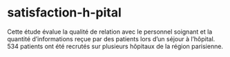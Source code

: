 # satisfaction-h-pital
 Cette étude évalue la qualité de relation avec le personnel soignant et la quantité d’informations reçue par des patients lors d’un séjour à l’hôpital. 534 patients ont été recrutés sur plusieurs hôpitaux de la région parisienne.
